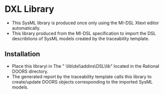 # DXL Library
* This SysML library is produced once only using the MI-DSL Xtext editor automatically.
* This library produced from the MI-DSL specification to import the DSL describtions of SysML models created by the traceability template. 

## Installation
* Place this libraryi in The " \lib\dxl\addins\DSL\lib" located in the Rational DOORS directory.
* The generated report by the traceability template calls this library to create/update DOORS objects corresponding to the imported SysML models.
